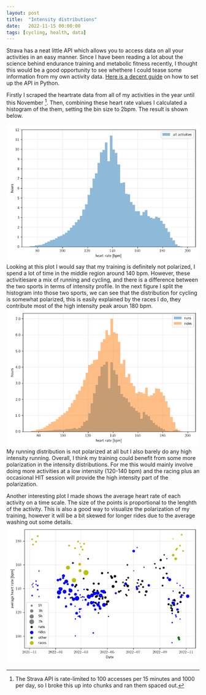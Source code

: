```yaml
---
layout: post
title:  "Intensity distributions"
date:   2022-11-15 00:00:00
tags: [cycling, health, data]
---
```


Strava has a neat little API which allows you to access data on all your activities in an easy manner. Since I have been reading a lot about the science behind endurance training and metabolic fitness recently, I thought this would be a good opportunity to see whethere I could tease some information from my own activity data. [Here is a decent guide](https://medium.com/analytics-vidhya/accessing-user-data-via-the-strava-api-using-stravalib-d5bee7fdde17) on how to set up the API in Python.

Firstly I scraped the heartrate data from all of my activities in the year until this November [^1]. Then, combining these heart rate values I calculated a histogram of the them, setting the bin size to 2bpm. The result is shown below.

![histogram](/assets/intensity_distribution/last_year_hr_hist.png)
Looking at this plot I would say that my training is definitely not polarized, I spend a lot of time in the middle region around 140 bpm. However, these activitiesare a mix of running and cycling, and there is a difference between the two sports in terms of intensity profile.
In the next figure I split the histogram into those two sports, we can see that the distribution for cycling is somewhat polarized, this is easily explained by the races I do, they contribute most of the high intensity peak aroun 180 bpm.
![histogram2](/assets/intensity_distribution/last_year_hr_hist_split.png)
My running distribution is not polarized at all but I also barely do any high intensity running.
Overall, I think my training could benefit from some more polarization in the intensity distributions.
For me this would mainly involve doing more activities at a low intensity (120-140 bpm) and the racing plus an occasional HIT session will provide the high intensity part of the polarization.

Another interesting plot I made shows the average heart rate of each activity on a time scale. The size of the points is proportional to the lenghth of the activity. This is also a good way to visualize the polarization of my training, however it will be a bit skewed for longer rides due to the average washing out some details.
![figure](/assets/intensity_distribution/last_year_avg_hr.png)

[^1]: The Strava API is rate-limited to 100 accesses per 15 minutes and 1000 per day, so I broke this up into chunks and ran them spaced out.